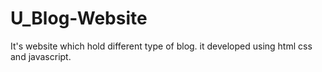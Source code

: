 # U_Blog-Website
It's website which hold different type of blog. it developed using html css and javascript.
